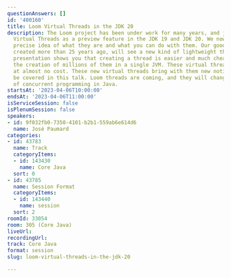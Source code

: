 ```yaml
---
questionAnswers: []
id: '400160'
title: Loom Virtual Threads in the JDK 20
description: The Loom project has been under work for many years, and just delivered
  Virtual Threads as a preview feature in the JDK 19 and JDK 20. We now have a very
  precise idea of what they are and what you can do with them. Our good old Threads,
  created more than 25 years ago, will see a new kind of lightweight threads. This
  presentation shows you that creating a thread is easier and much cheaper, allowing
  the creation of millions of them in a single JVM. These virtual threads can be block
  at almost no cost. These new virtual threads bring with them new notions that will
  be covered in this talk. Loom threads are coming, and they will change the landscape
  of concurrent programming in Java.
startsAt: '2023-04-06T10:00:00'
endsAt: '2023-04-06T11:00:00'
isServiceSession: false
isPlenumSession: false
speakers:
- id: 9f032fb0-7350-4101-b2b1-559ab6e614d6
  name: José Paumard
categories:
- id: 43783
  name: Track
  categoryItems:
  - id: 143430
    name: Core Java
  sort: 0
- id: 43785
  name: Session Format
  categoryItems:
  - id: 143440
    name: session
  sort: 2
roomId: 33054
room: 305 (Core Java)
liveUrl: 
recordingUrl: 
track: Core Java
format: session
slug: loom-virtual-threads-in-the-jdk-20

---
```

